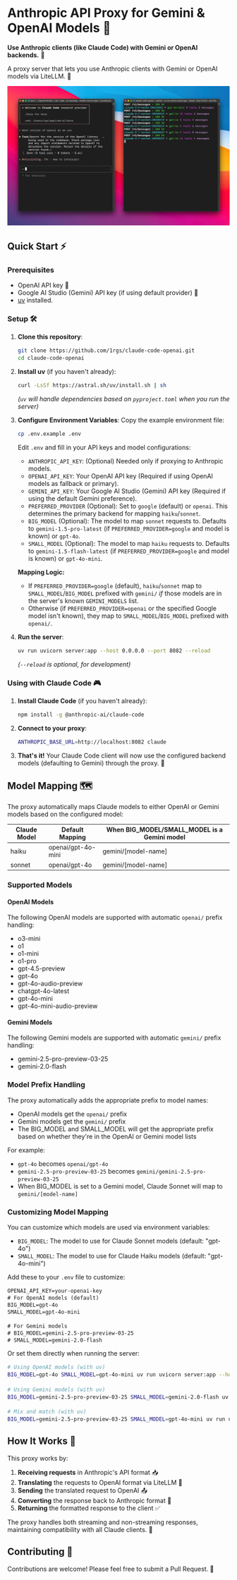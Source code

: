 # Anthropic API Proxy for Gemini & OpenAI Models 🔄

**Use Anthropic clients (like Claude Code) with Gemini or OpenAI backends.** 🤝

A proxy server that lets you use Anthropic clients with Gemini or OpenAI models via LiteLLM. 🌉


![Anthropic API Proxy](pic.png)

## Quick Start ⚡

### Prerequisites

- OpenAI API key 🔑
- Google AI Studio (Gemini) API key (if using default provider) 🔑
- [uv](https://github.com/astral-sh/uv) installed.

### Setup 🛠️

1. **Clone this repository**:
   ```bash
   git clone https://github.com/1rgs/claude-code-openai.git
   cd claude-code-openai
   ```

2. **Install uv** (if you haven't already):
   ```bash
   curl -LsSf https://astral.sh/uv/install.sh | sh
   ```
   *(`uv` will handle dependencies based on `pyproject.toml` when you run the server)*

3. **Configure Environment Variables**:
   Copy the example environment file:
   ```bash
   cp .env.example .env
   ```
   Edit `.env` and fill in your API keys and model configurations:

   *   `ANTHROPIC_API_KEY`: (Optional) Needed only if proxying *to* Anthropic models.
   *   `OPENAI_API_KEY`: Your OpenAI API key (Required if using OpenAI models as fallback or primary).
   *   `GEMINI_API_KEY`: Your Google AI Studio (Gemini) API key (Required if using the default Gemini preference).
   *   `PREFERRED_PROVIDER` (Optional): Set to `google` (default) or `openai`. This determines the primary backend for mapping `haiku`/`sonnet`.
   *   `BIG_MODEL` (Optional): The model to map `sonnet` requests to. Defaults to `gemini-1.5-pro-latest` (if `PREFERRED_PROVIDER=google` and model is known) or `gpt-4o`.
   *   `SMALL_MODEL` (Optional): The model to map `haiku` requests to. Defaults to `gemini-1.5-flash-latest` (if `PREFERRED_PROVIDER=google` and model is known) or `gpt-4o-mini`.

   **Mapping Logic:**
   - If `PREFERRED_PROVIDER=google` (default), `haiku`/`sonnet` map to `SMALL_MODEL`/`BIG_MODEL` prefixed with `gemini/` *if* those models are in the server's known `GEMINI_MODELS` list.
   - Otherwise (if `PREFERRED_PROVIDER=openai` or the specified Google model isn't known), they map to `SMALL_MODEL`/`BIG_MODEL` prefixed with `openai/`.

4. **Run the server**:
   ```bash
   uv run uvicorn server:app --host 0.0.0.0 --port 8082 --reload
   ```
   *(`--reload` is optional, for development)*

### Using with Claude Code 🎮

1. **Install Claude Code** (if you haven't already):
   ```bash
   npm install -g @anthropic-ai/claude-code
   ```

2. **Connect to your proxy**:
   ```bash
   ANTHROPIC_BASE_URL=http://localhost:8082 claude
   ```

3. **That's it!** Your Claude Code client will now use the configured backend models (defaulting to Gemini) through the proxy. 🎯

## Model Mapping 🗺️

The proxy automatically maps Claude models to either OpenAI or Gemini models based on the configured model:

| Claude Model | Default Mapping | When BIG_MODEL/SMALL_MODEL is a Gemini model |
|--------------|--------------|---------------------------|
| haiku | openai/gpt-4o-mini | gemini/[model-name] |
| sonnet | openai/gpt-4o | gemini/[model-name] |

### Supported Models

#### OpenAI Models
The following OpenAI models are supported with automatic `openai/` prefix handling:
- o3-mini
- o1
- o1-mini
- o1-pro
- gpt-4.5-preview
- gpt-4o
- gpt-4o-audio-preview
- chatgpt-4o-latest
- gpt-4o-mini
- gpt-4o-mini-audio-preview

#### Gemini Models
The following Gemini models are supported with automatic `gemini/` prefix handling:
- gemini-2.5-pro-preview-03-25
- gemini-2.0-flash

### Model Prefix Handling
The proxy automatically adds the appropriate prefix to model names:
- OpenAI models get the `openai/` prefix 
- Gemini models get the `gemini/` prefix
- The BIG_MODEL and SMALL_MODEL will get the appropriate prefix based on whether they're in the OpenAI or Gemini model lists

For example:
- `gpt-4o` becomes `openai/gpt-4o`
- `gemini-2.5-pro-preview-03-25` becomes `gemini/gemini-2.5-pro-preview-03-25`
- When BIG_MODEL is set to a Gemini model, Claude Sonnet will map to `gemini/[model-name]`

### Customizing Model Mapping

You can customize which models are used via environment variables:

- `BIG_MODEL`: The model to use for Claude Sonnet models (default: "gpt-4o")
- `SMALL_MODEL`: The model to use for Claude Haiku models (default: "gpt-4o-mini")

Add these to your `.env` file to customize:
```
OPENAI_API_KEY=your-openai-key
# For OpenAI models (default)
BIG_MODEL=gpt-4o
SMALL_MODEL=gpt-4o-mini

# For Gemini models
# BIG_MODEL=gemini-2.5-pro-preview-03-25
# SMALL_MODEL=gemini-2.0-flash
```

Or set them directly when running the server:
```bash
# Using OpenAI models (with uv)
BIG_MODEL=gpt-4o SMALL_MODEL=gpt-4o-mini uv run uvicorn server:app --host 0.0.0.0 --port 8082

# Using Gemini models (with uv)
BIG_MODEL=gemini-2.5-pro-preview-03-25 SMALL_MODEL=gemini-2.0-flash uv run uvicorn server:app --host 0.0.0.0 --port 8082

# Mix and match (with uv)
BIG_MODEL=gemini-2.5-pro-preview-03-25 SMALL_MODEL=gpt-4o-mini uv run uvicorn server:app --host 0.0.0.0 --port 8082
```

## How It Works 🧩

This proxy works by:

1. **Receiving requests** in Anthropic's API format 📥
2. **Translating** the requests to OpenAI format via LiteLLM 🔄
3. **Sending** the translated request to OpenAI 📤
4. **Converting** the response back to Anthropic format 🔄
5. **Returning** the formatted response to the client ✅

The proxy handles both streaming and non-streaming responses, maintaining compatibility with all Claude clients. 🌊

## Contributing 🤝

Contributions are welcome! Please feel free to submit a Pull Request. 🎁
